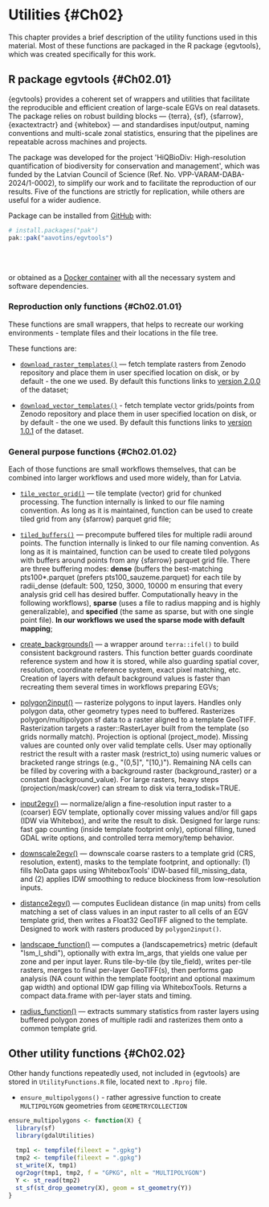# Utilities {#Ch02}

This chapter provides a brief description of the utility functions used in this 
material. Most of these functions are packaged in the R package {egvtools}, which 
was created specifically for this work.

## R package egvtools  {#Ch02.01}

{egvtools} provides a coherent set of wrappers and utilities that facilitate the 
reproducible and efficient creation of large-scale EGVs on real datasets. The 
package relies on robust building blocks — {terra}, {sf}, {sfarrow}, {exactextractr} 
and {whitebox} — and standardises input/output, naming conventions and multi-scale 
zonal statistics, ensuring that the pipelines are repeatable across machines and 
projects.

The package was developed for the project 'HiQBioDiv: High-resolution 
quantification of biodiversity for conservation and management', which was 
funded by the Latvian Council of Science (Ref. No. VPP-VARAM-DABA-2024/1-0002), 
to simplify our work and to facilitate the reproduction of our results. Five of 
the functions are strictly for replication, while others are useful for a wider 
audience.

Package can be installed from [GitHub](https://github.com/aavotins/egvtools) with:


``` r
# install.packages("pak")
pak::pak("aavotins/egvtools")
```

<br>
<br>



or obtained as a [Docker container](https://hub.docker.com/repository/docker/aavotins/hiqbiodiv-container/general) with all the necessary system and software dependencies.


### Reproduction only functions {#Ch02.01.01} 

These functions are small wrappers, that helps to recreate our 
working environments - template files and their locations in the file tree.

These functions are:

- [`download_raster_templates()`](https://aavotins.github.io/egvtools/reference/download_raster_templates.html) — fetch template rasters from Zenodo repository 
and place them in user specified location on disk, or by default - the 
one we used. By default this functions links 
to [version 2.0.0](https://zenodo.org/records/14497070) of the dataset;

- [`download_vector_templates()`](https://aavotins.github.io/egvtools/reference/download_vector_templates.html) - fetch template vector grids/points from Zenodo 
repository and place them in user specified location on disk, or by default - the 
one we used. By default this functions links 
to [version 1.0.1](https://zenodo.org/records/14277114) of the dataset.



### General purpose functions {#Ch02.01.02} 

Each of those functions are small workflows themselves, that can be combined 
into larger workflows and used more widely, than for Latvia.

- [`tile_vector_grid()`](https://aavotins.github.io/egvtools/reference/tile_vector_grid.html) — tile template (vector) grid for chunked processing. The function internally is linked to our file naming 
convention. As long as it is maintained, function can be used to create tiled grid 
from any {sfarrow} parquet grid file;

- [`tiled_buffers()`](https://aavotins.github.io/egvtools/reference/tiled_buffers.html) — 
precompute buffered tiles for multiple radii around 
points. The function internally is linked to our file naming 
convention. As long as it is maintained, function can be used to create tiled 
polygons with buffers around points from any {sfarrow} parquet grid file. There 
are three buffering modes: **dense** (buffers the best-matching pts100\*.parquet 
(prefers pts100_sauzeme.parquet) for each tile by radii_dense (default: 500, 
1250, 3000, 10000 m ensuring that every analysis grid cell has desired buffer. 
Computationally heavy in the following workflows), **sparse** (uses a file to 
radius mapping and is highly generalizable), 
and **specified** (the same as sparse, but with one single 
point file). **In our workflows we used the sparse mode with default mapping**;

- [create_backgrounds()](https://aavotins.github.io/egvtools/reference/create_backgrounds.html) — a wrapper 
around `terra::ifel()` to build consistent background rasters. This function better 
guards coordinate reference system and how it is stored, while also guarding 
spatial cover, resolution, coordinate reference system, exact pixel matching, etc. 
Creation of layers with default background values is faster than recreating them 
several times in workflows preparing EGVs;

- [polygon2input()]() — rasterize polygons to input layers. Handles only polygon data, 
other geometry types need to buffered. Rasterizes polygon/multipolygon sf data to 
a raster aligned to a template GeoTIFF. Rasterization targets a raster::RasterLayer 
built from the template (so grids normally match). Projection is optional 
(project_mode). Missing values are counted only over valid template cells. User 
may optionally restrict the result with a raster mask (restrict_to) using numeric 
values or bracketed range strings (e.g., "(0,5]", "[10,)"). Remaining NA cells 
can be filled by covering with a background raster (background_raster) or a 
constant (background_value). For large rasters, heavy steps (projection/mask/cover) 
can stream to disk via terra_todisk=TRUE.

- [input2egv()](https://aavotins.github.io/egvtools/reference/input2egv.html) — normalize/align 
a fine-resolution input raster to a (coarser) EGV template, optionally cover missing values and/or fill gaps (IDW via Whitebox), and write the result to disk. Designed for large runs: fast gap counting (inside template footprint only), optional filling, tuned GDAL write options, and controlled terra memory/temp behavior.

- [downscale2egv()]() — downscale coarse rasters to a template grid (CRS, 
resolution, extent), masks to the template footprint, and optionally: (1) fills 
NoData gaps using WhiteboxTools' IDW-based fill_missing_data, and (2) applies 
IDW smoothing to reduce blockiness from low-resolution inputs. 

- [distance2egv()](https://aavotins.github.io/egvtools/reference/distance2egv.html) — computes 
Euclidean distance (in map units) from cells matching a set of class values in 
an input raster to all cells of an EGV template grid, then writes a Float32 
GeoTIFF aligned to the template. Designed to work with rasters produced 
by `polygon2input()`.

- [landscape_function()](https://aavotins.github.io/egvtools/reference/landscape_function.html) — computes a {landscapemetrics} metric (default "lsm_l_shdi"), optionally with extra lm_args, 
that yields one value per zone and per input layer. Runs tile-by-tile (by 
tile_field), writes per-tile rasters, merges to final per-layer GeoTIFF(s), 
then performs gap analysis (NA count within the template footprint and optional 
maximum gap width) and optional IDW gap filling via WhiteboxTools. Returns a 
compact data.frame with per-layer stats and timing.

- [radius_function()](https://aavotins.github.io/egvtools/reference/radius_function.html) — extracts 
summary statistics from raster layers using buffered polygon zones of multiple 
radii and rasterizes them onto a common template grid.

## Other utility functions {#Ch02.02}

Other handy functions repeatedly used, not included in {egvtools} are stored 
in `UtilityFunctions.R` file, located next to `.Rproj` file. 

- `ensure_multipolygons()` - rather agressive function to 
create `MULTIPOLYGON` geometries from `GEOMETRYCOLLECTION`


``` r
ensure_multipolygons <- function(X) {
  library(sf)
  library(gdalUtilities)
  
  tmp1 <- tempfile(fileext = ".gpkg")
  tmp2 <- tempfile(fileext = ".gpkg")
  st_write(X, tmp1)
  ogr2ogr(tmp1, tmp2, f = "GPKG", nlt = "MULTIPOLYGON")
  Y <- st_read(tmp2)
  st_sf(st_drop_geometry(X), geom = st_geometry(Y))
}
```


